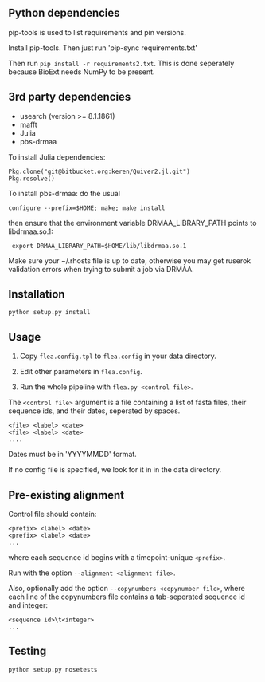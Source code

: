 Python dependencies
-------------------
pip-tools is used to list requirements and pin versions.

Install pip-tools. Then just run 'pip-sync requirements.txt'

Then run `pip install -r requirements2.txt`. This is done seperately
because BioExt needs NumPy to be present.


3rd party dependencies
----------------------
- usearch (version >= 8.1.1861)
- mafft
- Julia
- pbs-drmaa

To install Julia dependencies:

    Pkg.clone("git@bitbucket.org:keren/Quiver2.jl.git")
    Pkg.resolve()

To install pbs-drmaa: do the usual

    configure --prefix=$HOME; make; make install

then ensure that the environment variable DRMAA_LIBRARY_PATH points to libdrmaa.so.1:

     export DRMAA_LIBRARY_PATH=$HOME/lib/libdrmaa.so.1

Make sure your ~/.rhosts file is up to date, otherwise you may get ruserok validation errors when trying to submit a job via DRMAA.


Installation
------------
`python setup.py install`


Usage
-----
1. Copy `flea.config.tpl` to `flea.config` in your data directory.

2. Edit other parameters in `flea.config`.

3. Run the whole pipeline with `flea.py <control file>`.

The `<control file>` argument is a file containing a list of fasta
files, their sequence ids, and their dates, seperated by spaces.

    <file> <label> <date>
    <file> <label> <date>
    ....

Dates must be in 'YYYYMMDD' format.

If no config file is specified, we look for it in in the data
directory.

Pre-existing alignment
----------------------

Control file should contain:

    <prefix> <label> <date>
    <prefix> <label> <date>
    ...

where each sequence id begins with a timepoint-unique `<prefix>`.

Run with the option `--alignment <alignment file>`.

Also, optionally add the option `--copynumbers <copynumber file>`,
where each line of the copynumbers file contains a tab-seperated
sequence id and integer:

    <sequence id>\t<integer>
    ...

Testing
-------

`python setup.py nosetests`
